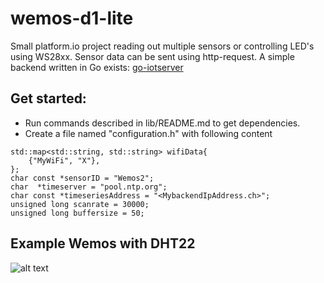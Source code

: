 # wemos-d1-lite
Small platform.io project reading out multiple sensors or controlling LED's using WS28xx.
Sensor data can be sent using http-request. A simple backend written in Go exists:
[go-iotserver](https://github.com/pat-rohn/go-iotedge)

## Get started:
- Run commands described in lib/README.md to get dependencies.
- Create a file named "configuration.h" with following content

```
std::map<std::string, std::string> wifiData{
    {"MyWiFi", "X"},
};
char const *sensorID = "Wemos2";
char  *timeserver = "pool.ntp.org";
char const *timeseriesAddress = "<MybackendIpAddress.ch>";
unsigned long scanrate = 30000;
unsigned long buffersize = 50;
```

## Example Wemos with DHT22
![alt text](https://raw.githubusercontent.com/pat-rohn/wemos-d1-lite/main/wemosd1dht22.png)
